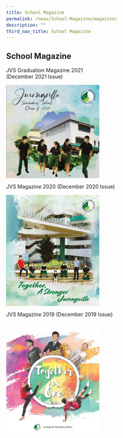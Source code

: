 ```yaml
---
title: School Magazine
permalink: /news/School-Magazine/magazine/
description: ""
third_nav_title: School Magazine
---
```

## School Magazine

JVS Graduation Magazine 2021 <br>
(December 2021 Issue)

<p><a href="/news/School-Magazine/2021/">
<img style="width:50%" align="left" src="/images/01.jpg">
</a></p> <br clear=left>

JVS Magazine 2020 (December 2020 Issue)

<p><a href="/news/School-Magazine/2020/">
<img style="width:50%" align="left" src="/images/2020 JVS School Magazine_Page_001.jpg">
</a></p> <br clear=left>

JVS Magazine 2019 (December 2019 Issue)

<p><a href="/news/School-Magazine/2019/">
<img style="width:50%" align="left" src="/images/2019 JVS Magazine P001.jpg">
</a></p>